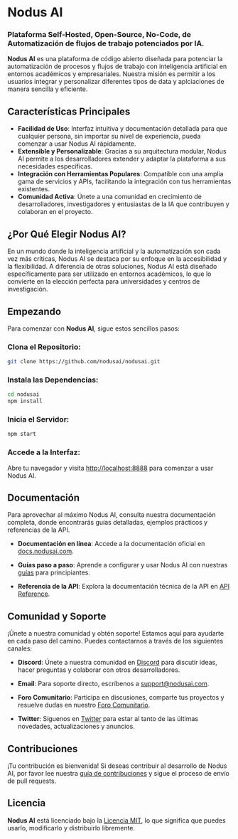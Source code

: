 # **Nodus AI** 

### Plataforma Self-Hosted, Open-Source, No-Code, de Automatización de flujos de trabajo potenciados por IA.

**Nodus AI** es una plataforma de código abierto diseñada para potenciar la automatización de procesos y flujos de trabajo con inteligencia artificial en entornos académicos y empresariales. Nuestra misión es permitir a los usuarios integrar y personalizar diferentes tipos de data y aplciaciones de manera sencilla y eficiente.

## Características Principales

- **Facilidad de Uso**: Interfaz intuitiva y documentación detallada para que cualquier persona, sin importar su nivel de experiencia, pueda comenzar a usar Nodus AI rápidamente.
- **Extensible y Personalizable**: Gracias a su arquitectura modular, Nodus AI permite a los desarrolladores extender y adaptar la plataforma a sus necesidades específicas.
- **Integración con Herramientas Populares**: Compatible con una amplia gama de servicios y APIs, facilitando la integración con tus herramientas existentes.
- **Comunidad Activa**: Únete a una comunidad en crecimiento de desarrolladores, investigadores y entusiastas de la IA que contribuyen y colaboran en el proyecto.

## ¿Por Qué Elegir **Nodus AI**?

En un mundo donde la inteligencia artificial y la automatización son cada vez más críticas, Nodus AI se destaca por su enfoque en la accesibilidad y la flexibilidad. A diferencia de otras soluciones, Nodus AI está diseñado específicamente para ser utilizado en entornos académicos, lo que lo convierte en la elección perfecta para universidades y centros de investigación.

## Empezando

Para comenzar con **Nodus AI**, sigue estos sencillos pasos:

### Clona el Repositorio:

```bash
git clone https://github.com/nodusai/nodusai.git
```

### Instala las Dependencias:

```bash
cd nodusai
npm install
```

### Inicia el Servidor:

```bash
npm start
```

### Accede a la Interfaz:

Abre tu navegador y visita [http://localhost:8888](http://localhost:8888) para comenzar a usar Nodus AI.

## Documentación

Para aprovechar al máximo Nodus AI, consulta nuestra documentación completa, donde encontrarás guías detalladas, ejemplos prácticos y referencias de la API.

- **Documentación en línea**: Accede a la documentación oficial en [docs.nodusai.com](http://docs.nodusai.com).

- **Guías paso a paso**: Aprende a configurar y usar Nodus AI con nuestras [guías](https://docs.nodusai.com/guides/guetting-starting) para principiantes.

- **Referencia de la API**: Explora la documentación técnica de la API en [API Reference](http://docs.nodusai.com/api/reference).


## Comunidad y Soporte 

¡Únete a nuestra comunidad y obtén soporte! Estamos aquí para ayudarte en cada paso del camino. Puedes contactarnos a través de los siguientes canales:

- **Discord**: Únete a nuestra comunidad en [Discord](https://discord.com/channels/) para discutir ideas, hacer preguntas y colaborar con otros desarrolladores.
- **Email**: Para soporte directo, escríbenos a [support@nodusai.com](mailto:support@nodusai.com).
- **Foro Comunitario**: Participa en discusiones, comparte tus proyectos y resuelve dudas en nuestro [Foro Comunitario](https://nodusai.com/forum).

- **Twitter**: Síguenos en [Twitter](https://x.com/nodus_ai) para estar al tanto de las últimas novedades, actualizaciones y anuncios.


## Contribuciones

¡Tu contribución es bienvenida! Si deseas contribuir al desarrollo de Nodus AI, por favor lee nuestra [guía de contribuciones](https://nodusai.com/contributing) y sigue el proceso de envío de pull requests.


## Licencia

**Nodus AI** está licenciado bajo la [Licencia MIT](https://github.com/nodusai/nodusai/blob/main/LICENSE), lo que significa que puedes usarlo, modificarlo y distribuirlo libremente.
